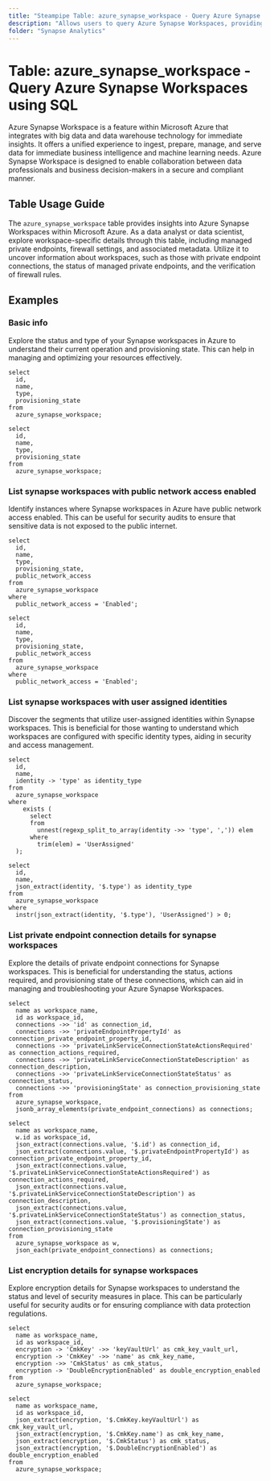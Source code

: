 ```yaml
---
title: "Steampipe Table: azure_synapse_workspace - Query Azure Synapse Workspaces using SQL"
description: "Allows users to query Azure Synapse Workspaces, providing insights into the analytics service that brings together enterprise data warehousing and Big Data analytics."
folder: "Synapse Analytics"
---
```


# Table: azure_synapse_workspace - Query Azure Synapse Workspaces using SQL

Azure Synapse Workspace is a feature within Microsoft Azure that integrates with big data and data warehouse technology for immediate insights. It offers a unified experience to ingest, prepare, manage, and serve data for immediate business intelligence and machine learning needs. Azure Synapse Workspace is designed to enable collaboration between data professionals and business decision-makers in a secure and compliant manner.

## Table Usage Guide

The `azure_synapse_workspace` table provides insights into Azure Synapse Workspaces within Microsoft Azure. As a data analyst or data scientist, explore workspace-specific details through this table, including managed private endpoints, firewall settings, and associated metadata. Utilize it to uncover information about workspaces, such as those with private endpoint connections, the status of managed private endpoints, and the verification of firewall rules.

## Examples

### Basic info
Explore the status and type of your Synapse workspaces in Azure to understand their current operation and provisioning state. This can help in managing and optimizing your resources effectively.

```sql+postgres
select
  id,
  name,
  type,
  provisioning_state
from
  azure_synapse_workspace;
```

```sql+sqlite
select
  id,
  name,
  type,
  provisioning_state
from
  azure_synapse_workspace;
```

### List synapse workspaces with public network access enabled
Identify instances where Synapse workspaces in Azure have public network access enabled. This can be useful for security audits to ensure that sensitive data is not exposed to the public internet.

```sql+postgres
select
  id,
  name,
  type,
  provisioning_state,
  public_network_access
from
  azure_synapse_workspace
where
  public_network_access = 'Enabled';
```

```sql+sqlite
select
  id,
  name,
  type,
  provisioning_state,
  public_network_access
from
  azure_synapse_workspace
where
  public_network_access = 'Enabled';
```

### List synapse workspaces with user assigned identities
Discover the segments that utilize user-assigned identities within Synapse workspaces. This is beneficial for those wanting to understand which workspaces are configured with specific identity types, aiding in security and access management.

```sql+postgres
select
  id,
  name,
  identity -> 'type' as identity_type
from
  azure_synapse_workspace
where
    exists (
      select
      from
        unnest(regexp_split_to_array(identity ->> 'type', ',')) elem
      where
        trim(elem) = 'UserAssigned'
  );
```

```sql+sqlite
select
  id,
  name,
  json_extract(identity, '$.type') as identity_type
from
  azure_synapse_workspace
where
  instr(json_extract(identity, '$.type'), 'UserAssigned') > 0;
```

### List private endpoint connection details for synapse workspaces
Explore the details of private endpoint connections for Synapse workspaces. This is beneficial for understanding the status, actions required, and provisioning state of these connections, which can aid in managing and troubleshooting your Azure Synapse Workspaces.

```sql+postgres
select
  name as workspace_name,
  id as workspace_id,
  connections ->> 'id' as connection_id,
  connections ->> 'privateEndpointPropertyId' as connection_private_endpoint_property_id,
  connections ->> 'privateLinkServiceConnectionStateActionsRequired' as connection_actions_required,
  connections ->> 'privateLinkServiceConnectionStateDescription' as connection_description,
  connections ->> 'privateLinkServiceConnectionStateStatus' as connection_status,
  connections ->> 'provisioningState' as connection_provisioning_state
from
  azure_synapse_workspace,
  jsonb_array_elements(private_endpoint_connections) as connections;
```

```sql+sqlite
select
  name as workspace_name,
  w.id as workspace_id,
  json_extract(connections.value, '$.id') as connection_id,
  json_extract(connections.value, '$.privateEndpointPropertyId') as connection_private_endpoint_property_id,
  json_extract(connections.value, '$.privateLinkServiceConnectionStateActionsRequired') as connection_actions_required,
  json_extract(connections.value, '$.privateLinkServiceConnectionStateDescription') as connection_description,
  json_extract(connections.value, '$.privateLinkServiceConnectionStateStatus') as connection_status,
  json_extract(connections.value, '$.provisioningState') as connection_provisioning_state
from
  azure_synapse_workspace as w,
  json_each(private_endpoint_connections) as connections;
```

### List encryption details for synapse workspaces
Explore encryption details for Synapse workspaces to understand the status and level of security measures in place. This can be particularly useful for security audits or for ensuring compliance with data protection regulations.

```sql+postgres
select
  name as workspace_name,
  id as workspace_id,
  encryption -> 'CmkKey' ->> 'keyVaultUrl' as cmk_key_vault_url,
  encryption -> 'CmkKey' ->> 'name' as cmk_key_name,
  encryption ->> 'CmkStatus' as cmk_status,
  encryption -> 'DoubleEncryptionEnabled' as double_encryption_enabled
from
  azure_synapse_workspace;
```

```sql+sqlite
select
  name as workspace_name,
  id as workspace_id,
  json_extract(encryption, '$.CmkKey.keyVaultUrl') as cmk_key_vault_url,
  json_extract(encryption, '$.CmkKey.name') as cmk_key_name,
  json_extract(encryption, '$.CmkStatus') as cmk_status,
  json_extract(encryption, '$.DoubleEncryptionEnabled') as double_encryption_enabled
from
  azure_synapse_workspace;
```